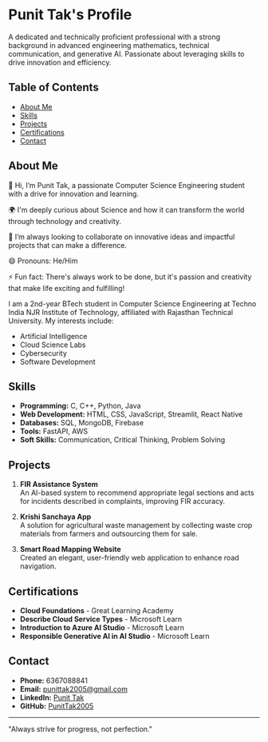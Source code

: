 # Punit Tak's Profile
A dedicated and technically proficient professional with a strong background in advanced engineering mathematics, technical communication, and generative AI. Passionate about leveraging skills to drive innovation and efficiency.

## Table of Contents
- [About Me](#about-me)
- [Skills](#skills)
- [Projects](#projects)
- [Certifications](#certifications)
- [Contact](#contact)

## About Me
👋 Hi, I’m Punit Tak, a passionate Computer Science Engineering student with a drive for innovation and learning.

🌍 I'm deeply curious about Science and how it can transform the world through technology and creativity.

🤝 I’m always looking to collaborate on innovative ideas and impactful projects that can make a difference.

😄 Pronouns: He/Him

⚡ Fun fact: There's always work to be done, but it's passion and creativity that make life exciting and fulfilling!

I am a 2nd-year BTech student in Computer Science Engineering at Techno India NJR Institute of Technology, affiliated with Rajasthan Technical University. My interests include:
- Artificial Intelligence
- Cloud Science Labs
- Cybersecurity
- Software Development

## Skills
- **Programming:** C, C++, Python, Java
- **Web Development:** HTML, CSS, JavaScript, Streamlit, React Native
- **Databases:** SQL, MongoDB, Firebase
- **Tools:** FastAPI, AWS
- **Soft Skills:** Communication, Critical Thinking, Problem Solving

## Projects
1. **FIR Assistance System**  
   An AI-based system to recommend appropriate legal sections and acts for incidents described in complaints, improving FIR accuracy.

2. **Krishi Sanchaya App**  
   A solution for agricultural waste management by collecting waste crop materials from farmers and outsourcing them for sale.

3. **Smart Road Mapping Website**  
   Created an elegant, user-friendly web application to enhance road navigation.

## Certifications
- **Cloud Foundations** - Great Learning Academy
- **Describe Cloud Service Types** - Microsoft Learn
- **Introduction to Azure AI Studio** - Microsoft Learn
- **Responsible Generative AI in AI Studio** - Microsoft Learn

## Contact
- **Phone:** 6367088841
- **Email:** punittak2005@gmail.com
- **LinkedIn:** [Punit Tak](https://www.linkedin.com/in/punit-tak-7b456128a/)
- **GitHub:** [PunitTak2005](https://github.com/PunitTak2005)

---
"Always strive for progress, not perfection."
